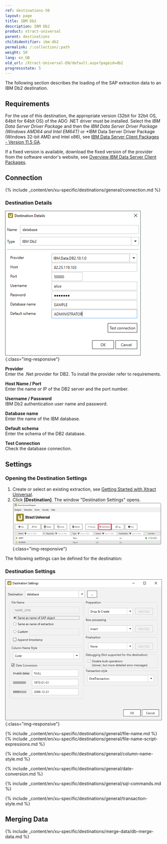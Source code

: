 ```yaml
---
ref: destinations-50
layout: page
title: IBM Db2
description: IBM Db2
product: xtract-universal
parent: destinations
childidentifier: ibm-db2
permalink: /:collection/:path
weight: 50
lang: en_GB
old_url: /Xtract-Universal-EN/default.aspx?pageid=db2
progressstate: 5
---
```


The following section describes the loading of the SAP extraction data to an IBM Db2 destination.


## Requirements

For the use of this destination, the appropriate version (32bit for 32bit OS, 64bit for 64bit OS) of the ADO .NET driver must be installed.  Select the *IBM Data Server Driver Package* and then the *IBM Data Server Driver Package (Windows AMD64 and Intel EM64T)* or 
*IBM Data Server Driver Package (Windows 32-bit AMD and Intel x86), see [IBM Data Server Client Packages - Version 11.5 GA](https://www.ibm.com/support/pages/node/387577).


If a fixed version is available, download the fixed version of the provider from the software vendor's website, see [Overview IBM Data Server Client Packages](https://www.ibm.com/support/pages/node/323035).<br> 

## Connection

{% include _content/en/xu-specific/destinations/general/connection.md %}	

### Destination Details

![DB2-Connection](/img/content/DB2-Connection.png){:class="img-responsive"}

**Provider**<br>
Enter the .Net provider for DB2. To install the provider refer to requirements.

**Host Name / Port**<br>
Enter the name or IP of the DB2 server and the port number. 

**Username / Password**<br>
IBM Db2 authentication user name and password.

**Database name**<br>
Enter the name of the IBM database.

**Default schema**<br>
Enter the schema of the DB2 database.

**Test Connection**<br>
Check the database connection.

## Settings

### Opening the Destination Settings
1. Create or select an existing extraction, see [Getting Started with Xtract Universal](../getting-started/define-a-table-extraction).
2. Click **[Destination]**. The window "Destination Settings" opens.
![Destination-settings](/img/content/xu/xu_designer_destination.png){:class="img-responsive"}

The following settings can be defined for the destination:  

### Destination Settings

![ext_spec_set_de_form](/img/content/ibmdb2-configurations.png){:class="img-responsive"}

{% include _content/en/xu-specific/destinations/general/file-name.md %}
{% include _content/en/xu-specific/destinations/general/file-name-script-expressions.md %}

{% include _content/en/xu-specific/destinations/general/column-name-style.md %}

{% include _content/en/xu-specific/destinations/general/date-conversion.md %}

{% include _content/en/xu-specific/destinations/general/sql-commands.md %}

{% include _content/en/xu-specific/destinations/general/transaction-style.md %}


## Merging Data

{% include _content/en/xu-specific/destinations/merge-data/db-merge-data.md  %}
